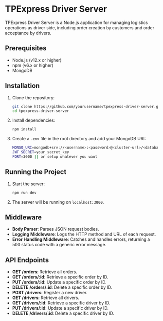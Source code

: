 # TPExpress Driver Server

TPExpress Driver Server is a Node.js application for managing logistics operations as driver side, including order creation by customers and order acceptance by drivers.

## Prerequisites

- Node.js (v12.x or higher)
- npm (v6.x or higher)
- MongoDB

## Installation

1. Clone the repository:
   ```sh
   git clone https://github.com/yourusername/tpexpress-driver-server.git
   cd tpexpress-driver-server
   ```
2. Install dependencies:
   ```sh
   npm install
   ```
3. Create a `.env` file in the root directory and add your MongoDB URI:
   ```sh
   MONGO_URI=mongodb+srv://<username>:<password>@<cluster-url>/<database>?retryWrites=true&w=majority
   JWT_SECRET=your_secret_key
   PORT=3000 || or setup whatever you want
   ```

## Running the Project

1. Start the server:
   ```sh
   npm run dev
   ```
2. The server will be running on `localhost:3000`.

## Middleware

- **Body Parser**: Parses JSON request bodies.
- **Logging Middleware**: Logs the HTTP method and URL of each request.
- **Error Handling Middleware**: Catches and handles errors, returning a 500 status code with a generic error message.

## API Endpoints


- **GET /orders**: Retrieve all orders.
- **GET /orders/:id**: Retrieve a specific order by ID.
- **PUT /orders/:id**: Update a specific order by ID.
- **DELETE /orders/:id**: Delete a specific order by ID.
- **POST /drivers**: Register a new driver.
- **GET /drivers**: Retrieve all drivers.
- **GET /drivers/:id**: Retrieve a specific driver by ID.
- **PUT /drivers/:id**: Update a specific driver by ID.
- **DELETE /drivers/:id**: Delete a specific driver by ID.

